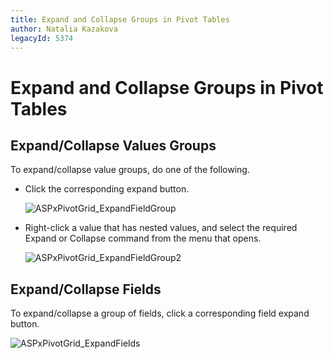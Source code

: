 ```yaml
---
title: Expand and Collapse Groups in Pivot Tables
author: Natalia Kazakova
legacyId: 5374
---
```

# Expand and Collapse Groups in Pivot Tables
## Expand/Collapse Values Groups
To expand/collapse value groups, do one of the following.
* Click the corresponding expand button.
	
	![ASPxPivotGrid_ExpandFieldGroup](../../../images/img8923.png)
* Right-click a value that has nested values, and select the required Expand or Collapse command from the menu that opens.
	
	![ASPxPivotGrid_ExpandFieldGroup2](../../../images/img8924.png)

## Expand/Collapse Fields
To expand/collapse a group of fields, click a corresponding field expand button.

![ASPxPivotGrid_ExpandFields](../../../images/img8925.png)